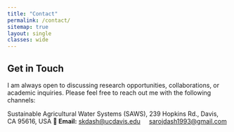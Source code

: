 ```yaml
---
title: "Contact"
permalink: /contact/
sitemap: true
layout: single
classes: wide
---
```

## Get in Touch
I am always open to discussing research opportunities, collaborations, or academic inquiries. Please feel free to reach out me with the following channels:

Sustainable Agricultural Water Systems (SAWS),
239 Hopkins Rd., Davis,
CA 95616, USA
**📧 Email:** [skdash@ucdavis.edu](mailto:skdash@ucdavis.edu)
            &nbsp;&nbsp;&nbsp;&nbsp;[sarojdash1993@gmail.com](mailto:sarojdash1993@gmail.com)
